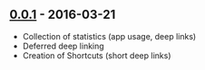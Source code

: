## [0.0.1] - 2016-03-21

- Collection of statistics (app usage, deep links)
- Deferred deep linking
- Creation of Shortcuts (short deep links)

[0.0.1]: https://github.com/shortcutmedia/shortcut-ios/releases/tag/v0.0.1
